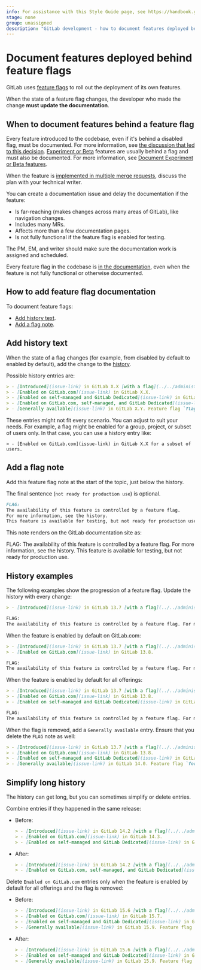 ```yaml
---
info: For assistance with this Style Guide page, see https://handbook.gitlab.com/handbook/product/ux/technical-writing/#assignments-to-other-projects-and-subjects.
stage: none
group: unassigned
description: "GitLab development - how to document features deployed behind feature flags"
---
```


# Document features deployed behind feature flags

GitLab uses [feature flags](../feature_flags/index.md) to roll
out the deployment of its own features.

When the state of a feature flag changes, the developer who made the change
**must update the documentation**.

## When to document features behind a feature flag

Every feature introduced to the codebase, even if it's behind a disabled flag,
must be documented. For more information, see
[the discussion that led to this decision](https://gitlab.com/gitlab-org/gitlab/-/merge_requests/47917#note_459984428). [Experiment or Beta](../../policy/experiment-beta-support.md) features are usually behind a flag and must also be documented. For more information, see [Document Experiment or Beta features](experiment_beta.md).

When the feature is [implemented in multiple merge requests](../feature_flags/index.md#feature-flags-in-gitlab-development),
discuss the plan with your technical writer.

You can create a documentation issue and delay the documentation if the feature:

- Is far-reaching (makes changes across many areas of GitLab), like navigation changes.
- Includes many MRs.
- Affects more than a few documentation pages.
- Is not fully functional if the feature flag is enabled for testing.

The PM, EM, and writer should make sure the documentation work is assigned and scheduled.

Every feature flag in the codebase is [in the documentation](../../user/feature_flags.md),
even when the feature is not fully functional or otherwise documented.

## How to add feature flag documentation

To document feature flags:

- [Add history text](#add-history-text).
- [Add a flag note](#add-a-flag-note).

## Add history text

When the state of a flag changes (for example, from disabled by default to enabled by default), add the change to the
[history](versions.md#add-a-history-item).

Possible history entries are:

```markdown
> - [Introduced](issue-link) in GitLab X.X [with a flag](../../administration/feature_flags.md) named `flag_name`. Disabled by default.
> - [Enabled on GitLab.com](issue-link) in GitLab X.X.
> - [Enabled on self-managed and GitLab Dedicated](issue-link) in GitLab X.X.
> - [Enabled on GitLab.com, self-managed, and GitLab Dedicated](issue-link) in GitLab X.X.
> - [Generally available](issue-link) in GitLab X.Y. Feature flag `flag_name` removed.
```

These entries might not fit every scenario. You can adjust to suit your needs.
For example, a flag might be enabled for a group, project, or subset of users only.
In that case, you can use a history entry like:

`> - [Enabled on GitLab.com](issue-link) in GitLab X.X for a subset of users.`

## Add a flag note

Add this feature flag note at the start of the topic, just below the history.

The final sentence (`not ready for production use`) is optional.

```markdown
FLAG:
The availability of this feature is controlled by a feature flag.
For more information, see the history.
This feature is available for testing, but not ready for production use.
```

This note renders on the GitLab documentation site as:

FLAG:
The availability of this feature is controlled by a feature flag.
For more information, see the history.
This feature is available for testing, but not ready for production use.

## History examples

The following examples show the progression of a feature flag. Update the history with every change:

```markdown
> - [Introduced](issue-link) in GitLab 13.7 [with a flag](../../administration/feature_flags.md) named `forti_token_cloud`. Disabled by default.

FLAG:
The availability of this feature is controlled by a feature flag. For more information, see the history.
```

When the feature is enabled by default on GitLab.com:

```markdown
> - [Introduced](issue-link) in GitLab 13.7 [with a flag](../../administration/feature_flags.md) named `forti_token_cloud`. Disabled by default.
> - [Enabled on GitLab.com](issue-link) in GitLab 13.8.

FLAG:
The availability of this feature is controlled by a feature flag. For more information, see the history.
```

When the feature is enabled by default for all offerings:

```markdown
> - [Introduced](issue-link) in GitLab 13.7 [with a flag](../../administration/feature_flags.md) named `forti_token_cloud`. Disabled by default.
> - [Enabled on GitLab.com](issue-link) in GitLab 13.8.
> - [Enabled on self-managed and GitLab Dedicated](issue-link) in GitLab 13.9.

FLAG:
The availability of this feature is controlled by a feature flag. For more information, see the history.
```

When the flag is removed, add a `Generally available` entry. Ensure that you delete the `FLAG` note as well:

```markdown
> - [Introduced](issue-link) in GitLab 13.7 [with a flag](../../administration/feature_flags.md) named `forti_token_cloud`. Disabled by default.
> - [Enabled on GitLab.com](issue-link) in GitLab 13.8.
> - [Enabled on self-managed and GitLab Dedicated](issue-link) in GitLab 13.9.
> - [Generally available](issue-link) in GitLab 14.0. Feature flag `forti_token_cloud` removed.
```

## Simplify long history

The history can get long, but you can sometimes simplify or delete entries.

Combine entries if they happened in the same release:

- Before:

  ```markdown
  > - [Introduced](issue-link) in GitLab 14.2 [with a flag](../../administration/feature_flags.md) named `ci_include_rules`. Disabled by default.
  > - [Enabled on GitLab.com](issue-link) in GitLab 14.3.
  > - [Enabled on self-managed and GitLab Dedicated](issue-link) in GitLab 14.3.
  ```

- After:

  ```markdown
  > - [Introduced](issue-link) in GitLab 14.2 [with a flag](../../administration/feature_flags.md) named `ci_include_rules`. Disabled by default.
  > - [Enabled on GitLab.com, self-managed, and GitLab Dedicated](issue-link) in GitLab 14.3.
  ```

Delete `Enabled on GitLab.com` entries only when the feature is enabled by default for all offerings and the flag is removed:

- Before:

  ```markdown
  > - [Introduced](issue-link) in GitLab 15.6 [with a flag](../../administration/feature_flags.md) named `ci_hooks_pre_get_sources_script`. Disabled by default.
  > - [Enabled on GitLab.com](issue-link) in GitLab 15.7.
  > - [Enabled on self-managed and GitLab Dedicated](issue-link) in GitLab 15.8.
  > - [Generally available](issue-link) in GitLab 15.9. Feature flag `ci_hooks_pre_get_sources_script` removed.
  ```

- After:

  ```markdown
  > - [Introduced](issue-link) in GitLab 15.6 [with a flag](../../administration/feature_flags.md) named `ci_hooks_pre_get_sources_script`. Disabled by default.
  > - [Enabled on self-managed and GitLab Dedicated](issue-link) in GitLab 15.8.
  > - [Generally available](issue-link) in GitLab 15.9. Feature flag `ci_hooks_pre_get_sources_script` removed.
  ```
